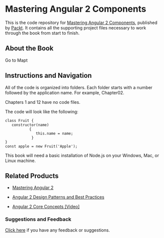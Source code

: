 # Mastering Angular 2 Components
This is the code repository for [Mastering Angular 2 Components](https://www.packtpub.com/web-development/mastering-angular-2-components?utm_source=github&utm_medium=repository&utm_campaign=9781785884641), published by [Packt](https://www.packtpub.com/?utm_source=github). It contains all the supporting project files necessary to work through the book from start to finish.
## About the Book
Go to Mapt
## Instructions and Navigation
All of the code is organized into folders. Each folder starts with a number followed by the application name. For example, Chapter02.

Chapters 1 and 12 have no code files.

The code will look like the following:
```
class Fruit {
   constructor(name) 
           { 
              this.name = name;
            }
}
const apple = new Fruit('Apple');
```

This book will need a basic installation of Node.js on your Windows, Mac, or Linux machine.

## Related Products
* [Mastering Angular 2](https://www.packtpub.com/web-development/mastering-angular-2?utm_source=github&utm_medium=repository&utm_campaign=9781785880230)

* [Angular 2 Design Patterns and Best Practices](https://www.packtpub.com/web-development/angular-2-design-patterns-and-best-practices?utm_source=github&utm_medium=repository&utm_campaign=9781786461728)

* [Angular 2 Core Concepts [Video]](https://www.packtpub.com/web-development/angular-2-core-concepts?utm_source=github&utm_medium=repository&utm_campaign=9781787121058)

### Suggestions and Feedback
[Click here](https://docs.google.com/forms/d/e/1FAIpQLSe5qwunkGf6PUvzPirPDtuy1Du5Rlzew23UBp2S-P3wB-GcwQ/viewform) if you have any feedback or suggestions.
